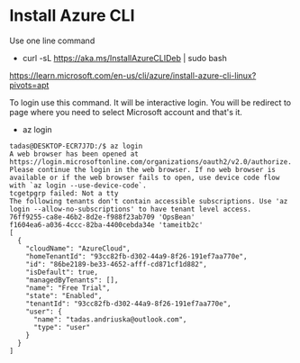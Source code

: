 # Install Azure CLI

Use one line command 

- curl -sL https://aka.ms/InstallAzureCLIDeb | sudo bash


https://learn.microsoft.com/en-us/cli/azure/install-azure-cli-linux?pivots=apt

To login use this command. It will be interactive login. You will be redirect to page where you need to select Microsoft account and that's it.
- az login

```shell
tadas@DESKTOP-ECR7J7D:/$ az login
A web browser has been opened at https://login.microsoftonline.com/organizations/oauth2/v2.0/authorize. Please continue the login in the web browser. If no web browser is available or if the web browser fails to open, use device code flow with `az login --use-device-code`.
tcgetpgrp failed: Not a tty
The following tenants don't contain accessible subscriptions. Use 'az login --allow-no-subscriptions' to have tenant level access.
76ff9255-ca8e-46b2-8d2e-f988f23ab709 'OpsBean'
f1604ea6-a036-4ccc-82ba-4400cebda34e 'tameitb2c'
[
  {
    "cloudName": "AzureCloud",
    "homeTenantId": "93cc82fb-d302-44a9-8f26-191ef7aa770e",
    "id": "86be2189-be33-4652-afff-cd871cf1d882",
    "isDefault": true,
    "managedByTenants": [],
    "name": "Free Trial",
    "state": "Enabled",
    "tenantId": "93cc82fb-d302-44a9-8f26-191ef7aa770e",
    "user": {
      "name": "tadas.andriuska@outlook.com",
      "type": "user"
    }
  }
]


```